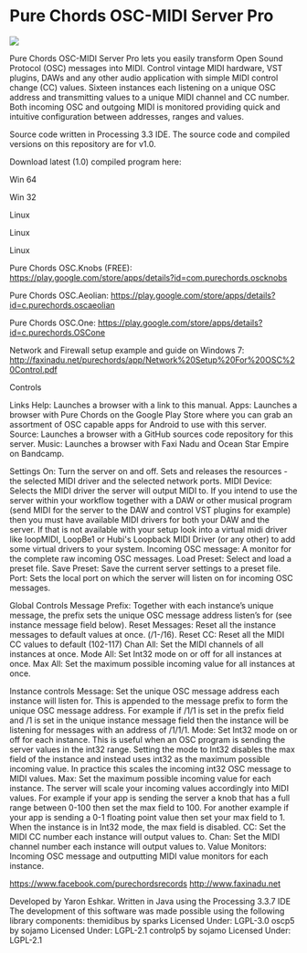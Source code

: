 # Pure Chords OSC-MIDI Server Pro
<img src= http://www.faxinadu.net/images/pure_chords_osc_midi_server_pro.png img>

Pure Chords OSC-MIDI Server Pro lets you easily transform Open Sound Protocol (OSC) messages into MIDI. Control vintage MIDI hardware, VST plugins, DAWs and any other audio application with simple MIDI control change (CC) values. Sixteen instances each listening on a unique OSC address and transmitting values to a unique MIDI channel and CC number. Both incoming OSC and outgoing MIDI is monitored providing quick and intuitive configuration between addresses, ranges and values.

Source code written in Processing 3.3 IDE. The source code and compiled versions on this repository are for v1.0. 

Download latest (1.0) compiled program here:

Win 64

Win 32

Linux

Linux

Linux


Pure Chords OSC.Knobs (FREE):
https://play.google.com/store/apps/details?id=com.purechords.oscknobs

Pure Chords OSC.Aeolian:
https://play.google.com/store/apps/details?id=c.purechords.oscaeolian

Pure Chords OSC.One:
https://play.google.com/store/apps/details?id=c.purechords.OSCone

Network and Firewall setup example and guide on Windows 7:
http://faxinadu.net/purechords/app/Network%20Setup%20For%20OSC%20Control.pdf



Controls

Links
Help: Launches a browser with a link to this manual.
Apps: Launches a browser with Pure Chords on the Google Play Store where you can grab an assortment of OSC capable apps for Android to use with this server.
Source: Launches a browser with a GitHub sources code repository for this server.
Music: Launches a browser with Faxi Nadu and Ocean Star Empire on Bandcamp.

Settings
On: Turn the server on and off. Sets and releases the resources - the selected MIDI driver and the selected network ports.
MIDI Device: Selects the MIDI driver the server will output MIDI to.  If you intend to use the server within your workflow together with a DAW or other musical program (send MIDI for the server to the DAW and control VST plugins for example) then you must have available MIDI drivers for both your DAW and the server. If that is not available with your setup look into a virtual midi driver like loopMIDI, LoopBe1 or Hubi's Loopback MIDI Driver (or any other) to add some virtual drivers to your system.
Incoming OSC message: A monitor for the complete raw incoming OSC messages.
Load Preset: Select and load a preset file.
Save Preset: Save the current server settings to a preset file.
Port: Sets the local port on which the server will listen on for incoming OSC messages.

Global Controls
Message Prefix: Together with each instance’s unique message, the prefix sets the unique OSC message address listen’s for (see instance message field below).
Reset Messages: Reset all the instance messages to default values at once. (/1-/16).
Reset CC: Reset all the MIDI CC values to default (102-117)
Chan All: Set the MIDI channels of all instances at once.
Mode All: Set Int32 mode on or off for all instances at once.
Max All: Set the maximum possible incoming value for all instances at once.

Instance controls
Message: Set the unique OSC message address each instance will listen for. This is appended to the message prefix to form the unique OSC message address. For example if /1/1 is set in the prefix field and /1 is set in the unique instance message field then the instance will be listening for messages with an address of /1/1/1.
Mode: Set Int32 mode on or off for each instance. This is useful when an OSC program is sending the server values in the int32 range. Setting the mode to Int32 disables the max field of the instance and instead uses int32 as the maximum possible incoming value. In practice this scales the incoming int32 OSC message to MIDI values.
Max: Set the maximum possible incoming value for each instance. The server will scale your incoming values accordingly into MIDI values. For example if your app is sending the server a knob that has a full range between 0-100 then set the max field to 100. For another example if your app is sending a 0-1 floating point value then set your max field to 1. When the instance is in Int32 mode, the max field is disabled.
CC: Set the MIDI CC number each instance will output values to.
Chan: Set the MIDI channel number each instance will output values to.
Value Monitors: Incoming OSC message and outputting MIDI value monitors for each instance.


https://www.facebook.com/purechordsrecords
http://www.faxinadu.net

Developed by Yaron Eshkar. Written in Java using the Processing 3.3.7 IDE 
The development of this software was made possible using the following library components:
themidibus by sparks 
Licensed Under: LGPL-3.0
oscp5 by sojamo 
Licensed Under: LGPL-2.1
controlp5 by sojamo 
Licensed Under: LGPL-2.1
